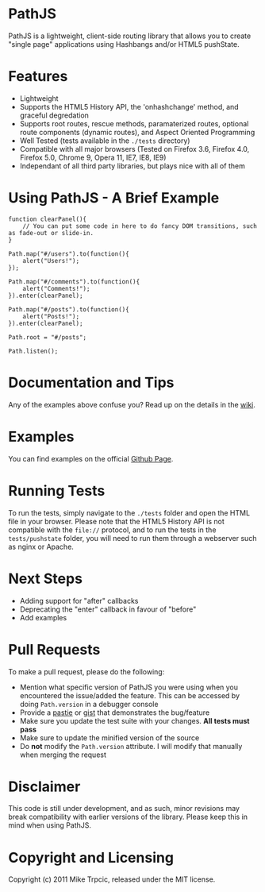 # PathJS #

PathJS is a lightweight, client-side routing library that allows you to create "single page" applications using Hashbangs and/or HTML5 pushState.

# Features #
* Lightweight
* Supports the HTML5 History API, the 'onhashchange' method, and graceful degredation
* Supports root routes, rescue methods, paramaterized routes, optional route components (dynamic routes), and Aspect Oriented Programming
* Well Tested (tests available in the `./tests` directory)
* Compatible with all major browsers (Tested on Firefox 3.6, Firefox 4.0, Firefox 5.0, Chrome 9, Opera 11, IE7, IE8, IE9)
* Independant of all third party libraries, but plays nice with all of them

# Using PathJS - A Brief Example #

    function clearPanel(){
        // You can put some code in here to do fancy DOM transitions, such as fade-out or slide-in.
    }
    
    Path.map("#/users").to(function(){
        alert("Users!");
    });
    
    Path.map("#/comments").to(function(){
        alert("Comments!");
    }).enter(clearPanel);
    
    Path.map("#/posts").to(function(){
        alert("Posts!");
    }).enter(clearPanel);
    
    Path.root = "#/posts";
    
    Path.listen();

# Documentation and Tips #
Any of the examples above confuse you?  Read up on the details in the [wiki](https://github.com/mtrpcic/pathjs/wiki).

# Examples #
You can find examples on the official [Github Page](http://mtrpcic.github.com/pathjs).

# Running Tests #
To run the tests, simply navigate to the `./tests` folder and open the HTML file in your browser.  Please note that the HTML5 History API is not compatible with the
`file://` protocol, and to run the tests in the `tests/pushstate` folder, you will need to run them through a webserver such as nginx or Apache.

# Next Steps #
* Adding support for "after" callbacks
* Deprecating the "enter" callback in favour of "before"
* Add examples

# Pull Requests #
To make a pull request, please do the following:

* Mention what specific version of PathJS you were using when you encountered the issue/added the feature.  This can be accessed by doing `Path.version` in a debugger console
* Provide a [pastie](http://pastie.org/) or [gist](https://gist.github.com/) that demonstrates the bug/feature
* Make sure you update the test suite with your changes.  **All tests must pass**
* Make sure to update the minified version of the source
* Do **not** modify the `Path.version` attribute.  I will modify that manually when merging the request

# Disclaimer #
This code is still under development, and as such, minor revisions may break compatibility with earlier versions of
the library.  Please keep this in mind when using PathJS.

# Copyright and Licensing #
Copyright (c) 2011 Mike Trpcic, released under the MIT license.

